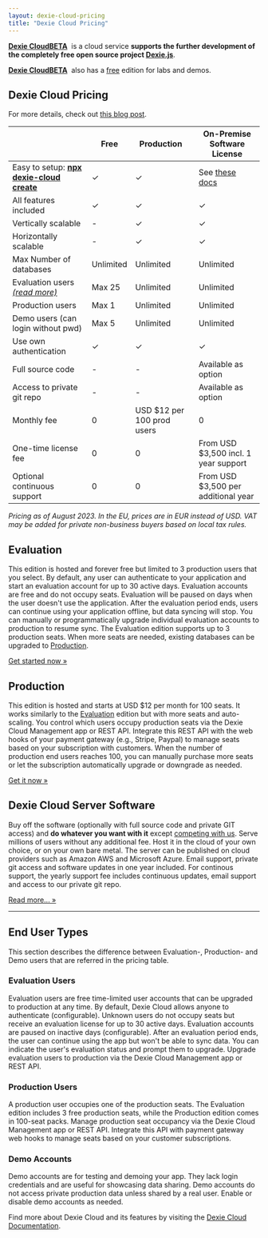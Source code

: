 ```yaml
---
layout: dexie-cloud-pricing
title: "Dexie Cloud Pricing"
---
```


**[Dexie Cloud](/cloud/)**<a href="/cloud/" class="beta" style="font-weight: bold;">BETA</a>&nbsp; is a cloud service **supports the further development of the completely free open source project [Dexie.js](https://github.com/dexie/Dexie.js)**.

**[Dexie Cloud](/cloud/)**<a href="/cloud/" class="beta" style="font-weight: bold;">BETA</a>&nbsp; also has a [free](#evaluation) edition for labs and demos.

## Dexie Cloud Pricing

For more details, check out [this blog post](https://medium.com/dexie-js/dexie-cloud-subscription-model-cbf9a709ce7).

|                                                                                                                                             | Free      | Production &nbsp;          | On-Premise Software License             |
| ------------------------------------------------------------------------------------------------------------------------------------------- | --------- | -------------------------- | --------------------------------------- |
| Easy to setup: **[npx dexie-cloud create](/cloud/#getting-started)**                                                                        | &#10003;  | &#10003;                   | See [these docs](docs/premium-software) |
| All features included                                                                                                                       | &#10003;  | &#10003;                   | &#10003;                                |
| Vertically scalable                                                                                                                         | -         | &#10003;                   | &#10003;                                |
| Horizontally scalable                                                                                                                       | -         | &#10003;                   | &#10003;                                |
| Max Number of databases                                                                                                                     | Unlimited | Unlimited                  | Unlimited                               |
| Evaluation users <a href="https://medium.com/dexie-js/dexie-cloud-subscription-model-cbf9a709ce7#768b" target="blog"><i>(read more)</i></a> | Max 25    | Unlimited                  | Unlimited                               |
| Production users                                                                                                                             | Max 1     | Unlimited                  | Unlimited                               |
| Demo users (can login without pwd)                                                                                                          | Max 5     | Unlimited                  | Unlimited                               |
| Use own authentication                                                                                                                      | &#10003;  | &#10003;                   | &#10003;                                |
| Full source code                                                                                                                            | -         | -                          | Available as option                     |
| Access to private git repo                                                                                                                  | -         | -                          | Available as option                     |
| Monthly fee                                                                                                                                 | 0         | USD $12 per 100 prod users | 0                                       |
| One-time license fee                                                                                                                        | 0         | 0                          | From USD $3,500 incl. 1 year support    |
| Optional continuous support                                                                                                                  | 0         | 0                          | From USD $3,500 per additional year     |

_Pricing as of August 2023. In the EU, prices are in EUR instead of USD. VAT may be added for private non-business buyers based on local tax rules._

## Evaluation

This edition is hosted and forever free but limited to 3 production users that you select. By default, any user can authenticate to your application and start an evaluation account for up to 30 active days. Evaluation accounts are free and do not occupy seats. Evaluation will be paused on days when the user doesn't use the application. After the evaluation period ends, users can continue using your application offline, but data syncing will stop. You can manually or programmatically upgrade individual evaluation accounts to production to resume sync. The Evaluation edition supports up to 3 production seats. When more seats are needed, existing databases can be upgraded to [Production](#production).

<a class='btn btn-success' href='/cloud/#getting-started' role='button'>Get started now &raquo;</a>

## Production

This edition is hosted and starts at USD $12 per month for 100 seats. It works similarly to the [Evaluation](#evaluation) edition but with more seats and auto-scaling. You control which users occupy production seats via the Dexie Cloud Management app or REST API. Integrate this REST API with the web hooks of your payment gateway (e.g., Stripe, Paypal) to manage seats based on your subscription with customers. When the number of production end users reaches 100, you can manually purchase more seats or let the subscription automatically upgrade or downgrade as needed.

<a class='btn btn-success' href='/cloud/purchase/production' role='button'>Get it now &raquo;</a>

## Dexie Cloud Server Software

Buy off the software (optionally with full source code and private GIT access) and **do whatever you want with it** except [competing with us](server-software-license-terms). Serve millions of users without any additional fee. Host it in the cloud of your own choice, or on your own bare metal. The server can be published on cloud providers such as Amazon AWS and Microsoft Azure. Email support, private git access and software updates in one year included. For continous support, the yearly support fee includes continuous updates, email support and access to our private git repo.

<a class='btn btn-primary' href='/cloud/docs/premium-software' role='button'>Read more... &raquo;</a>

<!-- <a class='btn btn-success' href='/cloud/purchase/software' role='button'>Get it now &raquo;</a> -->

---

## End User Types

This section describes the difference between Evaluation-, Production- and Demo users that are referred in the pricing table.

### Evaluation Users

Evaluation users are free time-limited user accounts that can be upgraded to production at any time. By default, Dexie Cloud allows anyone to authenticate (configurable). Unknown users do not occupy seats but receive an evaluation license for up to 30 active days. Evaluation accounts are paused on inactive days (configurable). After an evaluation period ends, the user can continue using the app but won't be able to sync data. You can indicate the user's evaluation status and prompt them to upgrade. Upgrade evaluation users to production via the Dexie Cloud Management app or REST API.

### Production Users

A production user occupies one of the production seats. The Evaluation edition includes 3 free production seats, while the Production edition comes in 100-seat packs. Manage production seat occupancy via the Dexie Cloud Management app or REST API. Integrate this API with payment gateway web hooks to manage seats based on your customer subscriptions.

### Demo Accounts

Demo accounts are for testing and demoing your app. They lack login credentials and are useful for showcasing data sharing. Demo accounts do not access private production data unless shared by a real user. Enable or disable demo accounts as needed.

Find more about Dexie Cloud and its features by visiting the [Dexie Cloud Documentation](/cloud/docs/).

<br/><br/><br/><br/><br/><br/><br/><br/><br/><br/><br/><br/><br/><br/>
